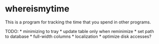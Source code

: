 # whereismytime

This is a program for tracking the time that you spend in other programs.

TODO:
    * minimizing to tray
    * update table only when reminimize
    * set path to database
    * full-width columns
    * localization
    * optimize disk accesses?
